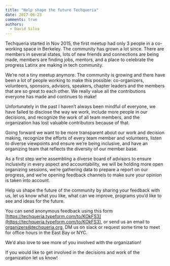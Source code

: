 ```yaml
---
title: "Help shape the future Techqueria"
date: 2017-06-23
comments: true
authors:
  - David Silva
---
```


Techqueria started in Nov 2015, the first meetup had only 3 people in a co-working space in Berkeley. The community has grown a lot since. There are members in several states, lots of new friends and connections are being made, members are finding jobs, mentors, and a place to celebrate the progress Latinx are making in tech community.

We’re not a tiny meetup anymore. The community is growing and there have been a lot of people working to make this possible: co-organizers, volunteers, sponsors, advisors, speakers, chapter leaders and the members that are so great to each other. We really value all the contributions everyone has made and continues to make!

Unfortunately in the past I haven’t always been mindful of everyone, we have failed to disclose the way we work, include more people in our decisions, and recognize the work of all team members, and the organization has lost valuable contributors because of that.

Going forward we want to be more transparent about our work and decision making, recognize the efforts of every team member and volunteers, listen to diverse viewpoints and ensure we’re being inclusive, and have an organizing team that reflects the diversity of our member base.

As a first step we’re assembling a diverse board of advisors to ensure inclusivity in every aspect and accountability, we will be holding more open organizing sessions, we’re gathering data to prepare a report on our progress, and we’re opening feedback channels to make sure your opinion is taken into account.

Help us shape the future of the community by sharing your feedback with us, let us know what you like, what can we improve, programs you’d like to see and ideas for the future.

You can send anonymous feedback using this form [https://techqueria.typeform.com/to/KOkFS3](https://techqueria.typeform.com/to/KOkFS3), or send us an email to [organizers@techqueria.org](mailto:organizers@techqueria.org), DM us on slack or request some time to meet for office hours in the East Bay or NYC.

We’d also love to see more of you involved with the organization!

If you would like to get involved in the decisions and work of the organization let us know!
